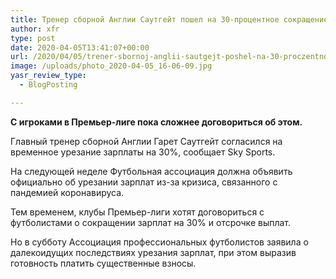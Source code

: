 ```yaml
---
title: Тренер сборной Англии Саутгейт пошел на 30-процентное сокращение зарплаты из-за кризиса
author: xfr
type: post
date: 2020-04-05T13:41:07+00:00
url: /2020/04/05/trener-sbornoj-anglii-sautgejt-poshel-na-30-proczentnoe-sokrashhenie-zarplaty-iz-za-krizisa/
image: /uploads/photo_2020-04-05_16-06-09.jpg
yasr_review_type:
  - BlogPosting

---
```

**С игроками в Премьер-лиге пока сложнее договориться об этом.**

Главный тренер сборной Англии Гарет Саутгейт согласился на временное урезание зарплаты на 30%, сообщает Sky Sports.

На следующей неделе Футбольная ассоциация должна объявить официально об урезании зарплат из-за кризиса, связанного с пандемией коронавируса.

Тем временем, клубы Премьер-лиги хотят договориться с футболистами о сокращении зарплат на 30% и отсрочке выплат.

Но в субботу Ассоциация профессиональных футболистов заявила о далекоидущих последствиях урезания зарплат, при этом выразив готовность платить существенные взносы.